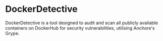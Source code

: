 # DockerDetective
DockerDetective is a tool designed to audit and scan all publicly available containers on DockerHub for security vulnerabilities, utilising Anchore's Grype.
